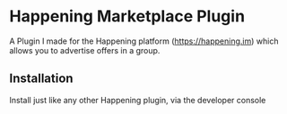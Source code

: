 Happening Marketplace Plugin
=======
A Plugin I made for the Happening platform (https://happening.im) which allows you to advertise offers in a group.

Installation
-----------------
Install just like any other Happening plugin, via the developer console